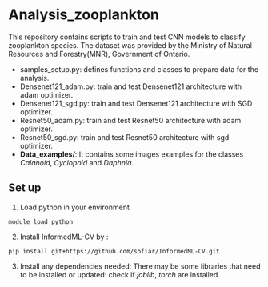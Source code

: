 # Analysis_zooplankton

This repository contains scripts to train and test CNN models to classify zooplankton species.
The dataset was provided by the Ministry of Natural Resources and Forestry(MNR), Government of Ontario.

* samples_setup.py: defines functions and classes to prepare data for the analysis. 
* Densenet121_adam.py: train and test Densenet121 architecture with adam optimizer.
* Densenet121_sgd.py: train and test Densenet121 architecture with SGD optimizer.
* Resnet50_adam.py: train and test Resnet50 architecture with adam optimizer.
* Resnet50_sgd.py: train and test Resnet50 architecture with sgd optimizer.
* **Data_examples/**: It contains some images examples for the classes *Calanoid*, *Cyclopoid* and *Daphnia*. 

## Set up
 1. Load python in your environment
```
module load python
```

 2. Install InformedML-CV by : 
```
pip install git+https://github.com/sofiar/InformedML-CV.git
```
3. Install any dependencies needed: There may be some libraries that need to be installed or updated:
check if *joblib*, *torch* are installed



